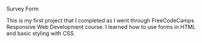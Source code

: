 Survey Form

This is my first project that I completed as I went through FreeCodeCamps Responsive Web Development course. I learned how to use forms in HTML and basic styling with CSS.
